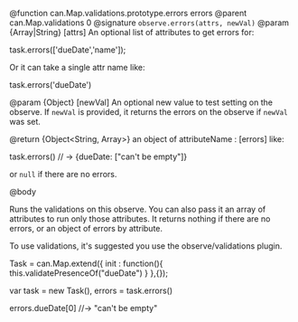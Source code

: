 @function can.Map.validations.prototype.errors errors
@parent can.Map.validations 0
@signature `observe.errors(attrs, newVal)`
@param {Array<String>|String} [attrs] An optional list of attributes to get errors for:

 task.errors(['dueDate','name']);

Or it can take a single attr name like:

 task.errors('dueDate')

@param {Object} [newVal] An optional new value to test setting
on the observe.  If `newVal` is provided,
it returns the errors on the observe if `newVal` was set.

@return {Object<String, Array<String>>} an object of attributeName : [errors] like:

 task.errors() // -> {dueDate: ["can't be empty"]}

or `null` if there are no errors.

@body


Runs the validations on this observe.  You can
also pass it an array of attributes to run only those attributes.
It returns nothing if there are no errors, or an object
of errors by attribute.

To use validations, it's suggested you use the
observe/validations plugin.

 Task = can.Map.extend({
   init : function(){
     this.validatePresenceOf("dueDate")
   }
 },{});

 var task = new Task(),
     errors = task.errors()

 errors.dueDate[0] //-> "can't be empty"